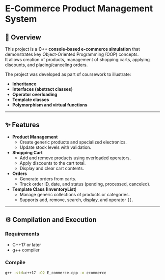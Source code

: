 # E-Commerce Product Management System

## 📌 Overview
This project is a **C++ console-based e-commerce simulation** that demonstrates key Object-Oriented Programming (OOP) concepts.  
It allows creation of products, management of shopping carts, applying discounts, and placing/canceling orders.  

The project was developed as part of coursework to illustrate:
- **Inheritance**
- **Interfaces (abstract classes)**
- **Operator overloading**
- **Template classes**
- **Polymorphism and virtual functions**

---

## ✨ Features
- **Product Management**
  - Create generic products and specialized electronics.
  - Update stock levels with validation.
- **Shopping Cart**
  - Add and remove products using overloaded operators.
  - Apply discounts to the cart total.
  - Display and clear cart contents.
- **Orders**
  - Generate orders from carts.
  - Track order ID, date, and status (pending, processed, canceled).
- **Template Class (InventoryList<T>)**
  - Manage generic collections of products or categories.
  - Supports add, remove, search, display, and operator `[]`.

---

## ⚙️ Compilation and Execution
### Requirements
- C++17 or later
- g++ compiler

### Compile
```bash
g++ -std=c++17 -O2 E_commerce.cpp -o ecommerce
